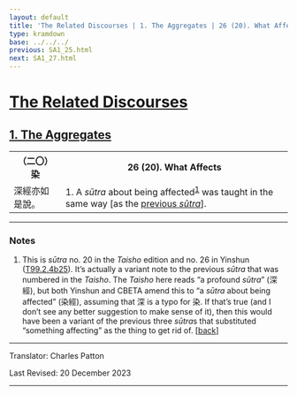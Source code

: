 ```yaml
---
layout: default
title: 'The Related Discourses | 1. The Aggregates | 26 (20). What Affects'
type: kramdown
base: ../../../
previous: SA1_25.html
next: SA1_27.html
---
```


<h1><a href='../index.html'>The Related Discourses</a></h1>
<h2><a href='index.html'>1. The Aggregates</a></h2>

<table class="trans">
  <th class='ch'>（二〇） 染</th>
  <th class='en'>26 (20). What Affects</th>
  <tr>
    <td class="ch" title='t99.2.4b25'>深經亦如是說。</td>
    <td id='p1'>1. A <em>sūtra</em> about being affected<sup id="ref1"><a href="#n1">1</a></sup> was taught in the same way [as the <a href="SA1_25.html" target="_blank">previous <em>sūtra</em></a>].</td>
  </tr>
</table>

<hr/>

<h3 id="notes">Notes</h3>

<ol>
<li id="n1">This is <em>sūtra</em> no. 20 in the <cite>Taisho</cite> edition and no. 26 in Yinshun (<a href="https://cbetaonline.dila.edu.tw/zh/T02n0099_p0004b25" target="_blank">T99.2.4b25</a>). It’s actually a variant note to the previous <em>sūtra</em> that was numbered in the <cite>Taisho</cite>. The <cite>Taisho</cite> here reads “a profound <em>sūtra</em>” (深經), but both Yinshun and CBETA amend this to “a <em>sūtra</em> about being affected” (染經), assuming that 深 is a typo for 染. If that’s true (and I don’t see any better suggestion to make sense of it), then this would have been a variant of the previous three <em>sūtra</em>s that substituted “something affecting” as the thing to get rid of. [<a href="#ref1">back</a>]</li>
</ol>
<hr/>

<p class="translator">Translator: Charles Patton</p>
<p class='revised'>Last Revised: 20 December 2023</p>

<hr/>